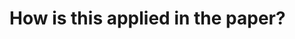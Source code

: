 

<div class="grid grid-cols-1 justify-center justify-items-center self-center mt-50 font-italic">

# How is this applied in the paper?

</div>




<style>
  a {
    border-style: none !important;
  }

  a:hover {
    border-style: none !important;
  }

  .list li{
    margin-bottom: 1.8rem !important;
  }
</style>